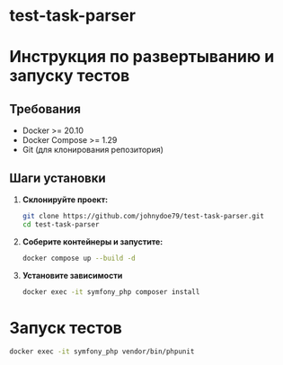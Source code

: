 # test-task-parser

# Инструкция по развертыванию и запуску тестов

## Требования
- Docker >= 20.10
- Docker Compose >= 1.29
- Git (для клонирования репозитория)

## Шаги установки

1. **Склонируйте проект:**
   ```bash
   git clone https://github.com/johnydoe79/test-task-parser.git
   cd test-task-parser

2. **Соберите контейнеры и запустите:**
   ```bash
   docker compose up --build -d 

3. **Установите зависимости**
   ```bash
   docker exec -it symfony_php composer install

# **Запуск тестов**
   ```bash
   docker exec -it symfony_php vendor/bin/phpunit

